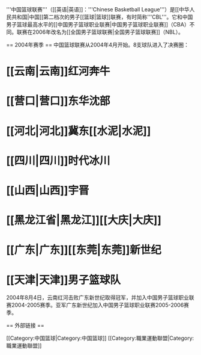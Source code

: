 '''中国篮球联赛'''（[[英语|英语]]：'''Chinese Basketball League'''）是[[中华人民共和国|中国]]第二档次的男子[[篮球|篮球]]联赛，有时简称'''CBL'''。它和中国男子篮球最高水平的[[中国男子篮球职业联赛|中国男子篮球职业联赛]]（CBA）不同。联赛在2006年改名为[[全国男子篮球联赛|全国男子篮球联赛]]（NBL）。

== 2004年赛季 ==
中国篮球联赛从2004年4月开始。8支球队进入了决赛圈：

# [[云南|云南]]红河奔牛
# [[营口|营口]]东华沈部
# [[河北|河北]]冀东[[水泥|水泥]]
# [[四川|四川]]时代冰川
# [[山西|山西]]宇晋
# [[黑龙江省|黑龙江]][[大庆|大庆]]
# [[广东|广东]][[东莞|东莞]]新世纪
# [[天津|天津]]男子篮球队

2004年8月4日，云南红河击败广东新世纪取得冠军，并加入中国男子篮球职业联赛2004-2005赛季。亚军广东新世纪加入中国男子篮球职业联赛2005-2006赛季。

== 外部链接 ==

[[Category:中国篮球|Category:中国篮球]]
[[Category:職業運動聯盟|Category:職業運動聯盟]]